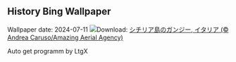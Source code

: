 ## History Bing Wallpaper
Wallpaper date: 2024-07-11
![](https://www.bing.com/th?id=OHR.GangiSicily_JA-JP2426936283_UHD.jpg&w=1000)Download: [シチリア島のガンジー, イタリア (© Andrea Caruso/Amazing Aerial Agency)](https://www.bing.com/th?id=OHR.GangiSicily_JA-JP2426936283_UHD.jpg)

Auto get programm by LtgX
